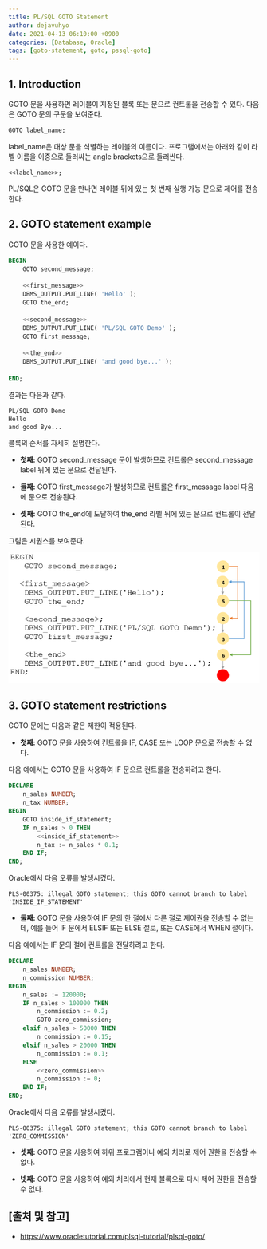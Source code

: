 ```yaml
---
title: PL/SQL GOTO Statement
author: dejavuhyo
date: 2021-04-13 06:10:00 +0900
categories: [Database, Oracle]
tags: [goto-statement, goto, pssql-goto]
---
```


## 1. Introduction
GOTO 문을 사용하면 레이블이 지정된 블록 또는 문으로 컨트롤을 전송할 수 있다. 다음은 GOTO 문의 구문을 보여준다.

```sql
GOTO label_name;
```
label_name은 대상 문을 식별하는 레이블의 이름이다. 프로그램에서는 아래와 같이 라벨 이름을 이중으로 둘러싸는 angle brackets으로 둘러싼다.

```text
<<label_name>>;
```

PL/SQL은 GOTO 문을 만나면 레이블 뒤에 있는 첫 번째 실행 가능 문으로 제어를 전송한다.

## 2. GOTO statement example
GOTO 문을 사용한 예이다.

```sql
BEGIN
    GOTO second_message;

    <<first_message>>
    DBMS_OUTPUT.PUT_LINE( 'Hello' );
    GOTO the_end;

    <<second_message>>
    DBMS_OUTPUT.PUT_LINE( 'PL/SQL GOTO Demo' );
    GOTO first_message;

    <<the_end>>
    DBMS_OUTPUT.PUT_LINE( 'and good bye...' );

END;
````

결과는 다음과 같다.

```text
PL/SQL GOTO Demo
Hello
and good Bye...
```

블록의 순서를 자세히 설명한다.

* __첫째:__ GOTO second_message 문이 발생하므로 컨트롤은 second_message label 뒤에 있는 문으로 전달된다.

* __둘째:__ GOTO first_message가 발생하므로 컨트롤은 first_message label 다음에 문으로 전송된다.

* __셋째:__ GOTO the_end에 도달하여 the_end 라벨 뒤에 있는 문으로 컨트롤이 전달된다.

그림은 시퀀스를 보여준다.

![goto-example](/assets/img/2021-04-13-plsql-goto-statement/goto-example.png)

## 3. GOTO statement restrictions
GOTO 문에는 다음과 같은 제한이 적용된다.

* __첫째:__ GOTO 문을 사용하여 컨트롤을 IF, CASE 또는 LOOP 문으로 전송할 수 없다.

다음 예에서는 GOTO 문을 사용하여 IF 문으로 컨트롤을 전송하려고 한다.

```sql
DECLARE 
    n_sales NUMBER;
    n_tax NUMBER;
BEGIN 
    GOTO inside_if_statement;
    IF n_sales > 0 THEN
        <<inside_if_statement>>
        n_tax := n_sales * 0.1;
    END IF;
END;
```

Oracle에서 다음 오류를 발생시켰다.

```text
PLS-00375: illegal GOTO statement; this GOTO cannot branch to label 'INSIDE_IF_STATEMENT'
```

* __둘째:__ GOTO 문을 사용하여 IF 문의 한 절에서 다른 절로 제어권을 전송할 수 없는데, 예를 들어 IF 문에서 ELSIF 또는 ELSE 절로, 또는 CASE에서 WHEN 절이다.

다음 예에서는 IF 문의 절에 컨트롤을 전달하려고 한다.

```sql
DECLARE
    n_sales NUMBER;
    n_commission NUMBER;
BEGIN
    n_sales := 120000;
    IF n_sales > 100000 THEN
        n_commission := 0.2;
        GOTO zero_commission;
    elsif n_sales > 50000 THEN
        n_commission := 0.15;
    elsif n_sales > 20000 THEN
        n_commission := 0.1;
    ELSE
        <<zero_commission>>
        n_commission := 0;
    END IF;
END;
```

Oracle에서 다음 오류를 발생시켰다.

```text
PLS-00375: illegal GOTO statement; this GOTO cannot branch to label 'ZERO_COMMISSION'
```

* __셋째:__ GOTO 문을 사용하여 하위 프로그램이나 예외 처리로 제어 권한을 전송할 수 없다.

* __넷째:__ GOTO 문을 사용하여 예외 처리에서 현재 블록으로 다시 제어 권한을 전송할 수 없다.

## [출처 및 참고]
* <https://www.oracletutorial.com/plsql-tutorial/plsql-goto/>
